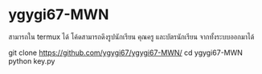 # ygygi67-MWN
สามารถใน termux ได้
โค้ดสามารถดึงรูปนักเรียน คุณครู และบัตรนักเรียน จากทั้งระบบออกมาได้


git clone https://github.com/ygygi67/ygygi67-MWN/ 
cd ygygi67-MWN
python key.py
